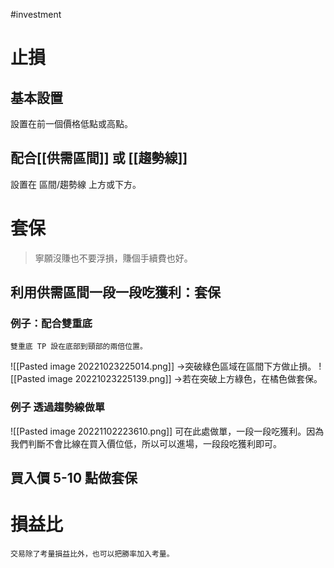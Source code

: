 #investment 

# 止損
## 基本設置
設置在前一個價格低點或高點。

## 配合[[供需區間]] 或 [[趨勢線]] 
設置在 區間/趨勢線 上方或下方。

# 套保
> 寧願沒賺也不要浮損，賺個手續費也好。
## 利用供需區間一段一段吃獲利：套保
### 例子：配合雙重底
	雙重底 TP 設在底部到頸部的兩倍位置。

![[Pasted image 20221023225014.png]]
→突破綠色區域在區間下方做止損。
![[Pasted image 20221023225139.png]]
→若在突破上方綠色，在橘色做套保。

### 例子 透過趨勢線做單
![[Pasted image 20221102223610.png]]
可在此處做單，一段一段吃獲利。因為我們判斷不會比線在買入價位低，所以可以進場，一段段吃獲利即可。

## 買入價 5-10 點做套保

# 損益比
	交易除了考量損益比外，也可以把勝率加入考量。
